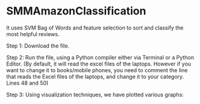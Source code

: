 # SMMAmazonClassification
It uses SVM Bag of Words and feature selection to sort and classify the most helpful reviews.

Step 1:
Download the file.

Step 2:
Run the file, using a Python compiler either via Terminal or a Python Editor.
(By default, it will read the excel files of the laptops. However if you want to change it to books/mobile phones, you need to comment the line that reads the Excel files of the laptops, and change it to your category. Lines 48 and 50)

Step 3:
Using visualization techniques, we have plotted various graphs:
